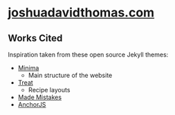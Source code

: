 # [joshuadavidthomas.com](https://www.joshuadavidthomas.com)

## Works Cited

Inspiration taken from these open source Jekyll themes:

* [Minima](https://github.com/jekyll/minima)
  * Main structure of the website
* [Treat](https://github.com/CloudCannon/treat-jekyll-template)
  * Recipe layouts
* [Made Mistakes](https://github.com/mmistakes/made-mistakes-jekyll)
* [AnchorJS](https://www.bryanbraun.com/anchorjs/)